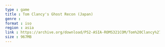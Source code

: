 ```yaml
---
type : game
title : Tom Clancy's Ghost Recon (Japan)
genre : 
format : iso
region : asia
link : https://archive.org/download/PS2-ASIA-ROMS321COM/Tom%20Clancy%27s%20Ghost%20Recon%20%28Japan%29.7z
size : 967MB
---
```

